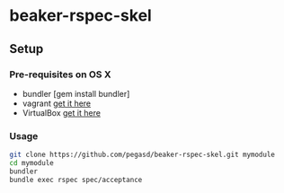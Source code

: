 # beaker-rspec-skel

## Setup

### Pre-requisites on OS X

- bundler [gem install bundler]
- vagrant [get it here](https://www.vagrantup.com/downloads.html)
- VirtualBox [get it here](https://www.virtualbox.org/wiki/Downloads)

### Usage

```bash
git clone https://github.com/pegasd/beaker-rspec-skel.git mymodule
cd mymodule
bundler
bundle exec rspec spec/acceptance
```